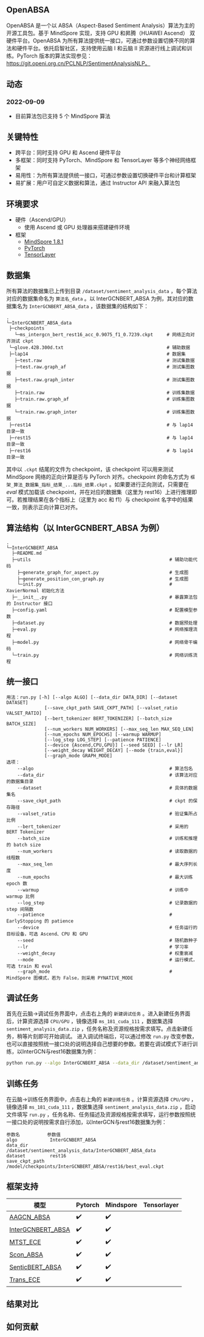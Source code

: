 ## OpenABSA

OpenABSA 是一个以 ABSA（Aspect-Based Sentiment Analysis）算法为主的开源工具包。基于 MindSpore 实现，支持 GPU 和昇腾（HUAWEI Ascend） 双硬件平台。OpenABSA 为所有算法提供统一接口，可通过参数设置切换不同的算法和硬件平台。依托启智社区，支持使用云脑 I 和云脑 II 资源进行线上调试和训练。PyTorch 版本的算法实现参见：https://git.openi.org.cn/PCLNLP/SentimentAnalysisNLP。

## 动态

### 2022-09-09

- 目前算法包已支持 5 个 MindSpore 算法

## 关键特性

- 跨平台：同时支持 GPU 和 Ascend 硬件平台
- 多框架：同时支持 PyTorch、MindSpore 和 TensorLayer 等多个神经网络框架
- 易用性：为所有算法提供统一接口，可通过参数设置切换硬件平台和计算框架
- 易扩展：用户可自定义数据和算法，通过 Instructor API 来融入算法包

## 环境要求

- 硬件（Ascend/GPU）
  - 使用 Ascend 或 GPU 处理器来搭建硬件环境
- 框架
  - [MindSpore 1.8.1](https://www.mindspore.cn/install)
  - [PyTorch](https://pytorch.org/get-started/locally/)
  - [TensorLayer](https://tensorlayerx.readthedocs.io/en/latest/user/installation.html)

## 数据集

所有算法的数据集已上传到目录 `/dataset/sentiment_analysis_data` ，每个算法对应的数据集命名为 `算法名_data` 。以 InterGCNBERT_ABSA 为例，其对应的数据集名为 `InterGCNBERT_ABSA_data` ，该数据集的结构如下：

 ```
.
└─InterGCNBERT_ABSA_data
  ├─checkpoints   
    └─ms_intergcn_bert_rest16_acc_0.9075_f1_0.7239.ckpt     # 网络正向对齐测试 ckpt      
  └─glove.42B.300d.txt                                      # 辅助数据
  ├─lap14                                                   # 数据集
    ├─test.raw                                              # 测试集数据
    ├─test.raw.graph_af                                     # 测试集图数据
    ├─test.raw.graph_inter                                  # 测试集图数据
    ├─train.raw                                             # 训练集数据
    ├─train.raw.graph_af                                    # 训练集图数据
    └─train.raw.graph_inter                                 # 训练集图数据
  ├─rest14                                                  # 与 lap14 目录一致
  ├─rest15                                                  # 与 lap14 目录一致
  ├─rest16                                                  # 与 lap14 目录一致
 ```

其中以 `.ckpt` 结尾的文件为 checkpoint，该 checkpoint 可以用来测试 MindSpore 网络的正向计算是否与 PyTorch 对齐。checkpoint 的命名方式为 `框架_算法_数据集_指标_结果_...指标_结果.ckpt` 。如果要进行正向测试，只需要在 *eval* 模式加载该 checkpoint，并在对应的数据集（这里为 rest16）上进行推理即可。若推理结果在各个指标上（这里为 acc 和 f1）与 checkpoint 名字中的结果一致，则表示正向计算已对齐。 

## 算法结构（以 InterGCNBERT_ABSA 为例）

```
.
└─InterGCNBERT_ABSA
  ├─README.md
  ├─utils                                                   # 辅助功能代码
    ├─generate_graph_for_aspect.py                          # 生成图
    ├─generate_position_con_graph.py                        # 生成图
    └─init.py                                               # XavierNormal 初始化方法
  ├─__init__.py                                             # 暴露算法包的 Instructor 接口
  ├─config.yaml                                             # 配置模型参数
  ├─dataset.py                                              # 数据预处理
  ├─eval.py                                                 # 网络推理流程
  ├─model.py                                                # 网络骨干编码
  └─train.py                                                # 网络训练流程
```

## 统一接口

```
用法：run.py [-h] [--algo ALGO] [--data_dir DATA_DIR] [--dataset DATASET]
              [--save_ckpt_path SAVE_CKPT_PATH] [--valset_ratio VALSET_RATIO]
              [--bert_tokenizer BERT_TOKENIZER] [--batch_size BATCH_SIZE]
              [--num_workers NUM_WORKERS] [--max_seq_len MAX_SEQ_LEN]
              [--num_epochs NUM_EPOCHS] [--warmup WARMUP]
              [--log_step LOG_STEP] [--patience PATIENCE]
              [--device {Ascend,CPU,GPU}] [--seed SEED] [--lr LR]
              [--weight_decay WEIGHT_DECAY] [--mode {train,eval}]
              [--graph_mode GRAPH_MODE]
选项：
    --algo                                                  # 算法包名
    --data_dir                                              # 该算法对应的数据集目录
    --dataset                                               # 具体的数据集名
    --save_ckpt_path                                        # ckpt 的保存路径
    --valset_ratio                                          # 验证集所占比例
    --bert_tokenizer                                        # 采用的 BERT Tokenizer
    --batch_size                                            # 训练和推理的 batch size
    --num_workers                                           # 读取数据的线程数
    --max_seq_len                                           # 最大序列长度
    --num_epochs                                            # 最大训练 epoch 数
    --warmup                                                # 训练中 warmup 比例
    --log_step                                              # 记录数据的 step 间隔数
    --patience                                              # EarlyStopping 的 patience
    --device                                                # 任务运行的目标设备，可选 Ascend、CPU 和 GPU
    --seed                                                  # 随机数种子
    --lr                                                    # 学习率
    --weight_decay                                          # 权重衰减
    --mode                                                  # 运行模式，可选 train 和 eval
    --graph_mode                                            # MindSpore 图模式，若为 False，则采用 PYNATIVE_MODE
```



## 调试任务

首先在云脑->调试任务界面中，点击右上角的 `新建调试任务` 。进入新建任务界面后，计算资源选择 `CPU/GPU` ，镜像选择 `ms_181_cuda_111` ，数据集选择 `sentiment_analysis_data.zip` ，任务名称及资源规格按需求填写。点击新建任务，稍等片刻即可开始调试。
进入调试终端后，可以通过修改 `run.py` 改变参数，也可以直接按照统一接口处的说明选择自己想要的参数。若要在调试模式下进行训练，以InterGCN与rest16数据集为例：

```bash
python run.py --algo InterGCNBERT_ABSA --data_dir /dataset/sentiment_analysis_data/InterGCNBERT_ABSA_data --dataset rest16 --save_ckpt_path /model/checkpoints/InterGCNBERT_ABSA/rest16/best_eval.ckpt
```

## 训练任务

在云脑->训练任务界面中，点击右上角的 `新建训练任务` 。计算资源选择 `CPU/GPU` ，镜像选择 `ms_181_cuda_111` ，数据集选择 `sentiment_analysis_data.zip` ，启动文件填写 `run.py` ，任务名称、任务描述及资源规格按需求填写，运行参数按照统一接口处的说明按需求自行添加，以InterGCN与rest16数据集为例：
```
参数名          参数值
algo            InterGCNBERT_ABSA
data_dir        /dataset/sentiment_analysis_data/InterGCNBERT_ABSA_data
dataset         rest16
save_ckpt_path  /model/checkpoints/InterGCNBERT_ABSA/rest16/best_eval.ckpt
```

## 框架支持

模型 |Pytorch  |Mindspore |Tensorlayer |
|--------|------|------|--------------------|
| [AAGCN_ABSA](./AAGCN_ABSA)|:heavy_check_mark:| :heavy_check_mark: |                    |
| [InterGCNBERT_ABSA](./InterGCNBERT_ABSA)|:heavy_check_mark:| :heavy_check_mark: |                    |
| [MTST_ECE](./MTST_ECE)|:heavy_check_mark:| :heavy_check_mark: |                    |
| [Scon_ABSA](./Scon_ABSA)|:heavy_check_mark:| :heavy_check_mark: |                    |
| [SenticBERT_ABSA](./SenticBERT_ABSA)|:heavy_check_mark:| :heavy_check_mark: |                    |
| [Trans_ECE](./Trans_ECE)|:heavy_check_mark:| :heavy_check_mark: |                    |

## 结果对比

## 如何贡献
